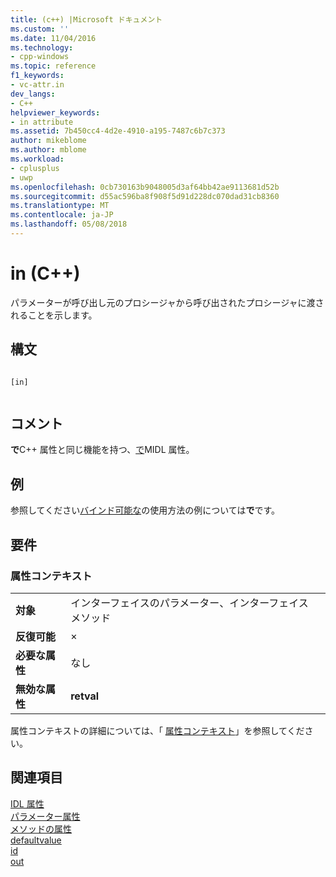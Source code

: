 ```yaml
---
title: (c++) |Microsoft ドキュメント
ms.custom: ''
ms.date: 11/04/2016
ms.technology:
- cpp-windows
ms.topic: reference
f1_keywords:
- vc-attr.in
dev_langs:
- C++
helpviewer_keywords:
- in attribute
ms.assetid: 7b450cc4-4d2e-4910-a195-7487c6b7c373
author: mikeblome
ms.author: mblome
ms.workload:
- cplusplus
- uwp
ms.openlocfilehash: 0cb730163b9048005d3af64bb42ae9113681d52b
ms.sourcegitcommit: d55ac596ba8f908f5d91d228dc070dad31cb8360
ms.translationtype: MT
ms.contentlocale: ja-JP
ms.lasthandoff: 05/08/2018
---
```

# <a name="in-c"></a>in (C++)
パラメーターが呼び出し元のプロシージャから呼び出されたプロシージャに渡されることを示します。  
  
## <a name="syntax"></a>構文  
  
```  
  
[in]  
  
```  
  
## <a name="remarks"></a>コメント  
 **で**C++ 属性と同じ機能を持つ、[で](http://msdn.microsoft.com/library/windows/desktop/aa367051)MIDL 属性。  
  
## <a name="example"></a>例  
 参照してください[バインド可能な](../windows/bindable.md)の使用方法の例については**で**です。  
  
## <a name="requirements"></a>要件  
  
### <a name="attribute-context"></a>属性コンテキスト  
  
|||  
|-|-|  
|**対象**|インターフェイスのパラメーター、インターフェイス メソッド|  
|**反復可能**|×|  
|**必要な属性**|なし|  
|**無効な属性**|**retval**|  
  
 属性コンテキストの詳細については、「 [属性コンテキスト](../windows/attribute-contexts.md)」を参照してください。  
  
## <a name="see-also"></a>関連項目  
 [IDL 属性](../windows/idl-attributes.md)   
 [パラメーター属性](../windows/parameter-attributes.md)   
 [メソッドの属性](../windows/method-attributes.md)   
 [defaultvalue](../windows/defaultvalue.md)   
 [id](../windows/id.md)   
 [out](../windows/out-cpp.md)   
